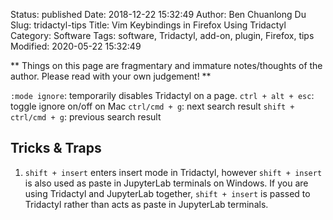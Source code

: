 Status: published
Date: 2018-12-22 15:32:49
Author: Ben Chuanlong Du
Slug: tridactyl-tips
Title: Vim Keybindings in Firefox Using Tridactyl
Category: Software
Tags: software, Tridactyl, add-on, plugin, Firefox, tips
Modified: 2020-05-22 15:32:49

**
Things on this page are
fragmentary and immature notes/thoughts of the author.
Please read with your own judgement!
**

`:mode ignore`: temporarily disables Tridactyl on a page.
`ctrl + alt + esc`: toggle ignore on/off on Mac
`ctrl/cmd + g`: next search result
`shift + ctrl/cmd + g`: previous search result

## Tricks & Traps

1. `shift + insert` enters insert mode in Tridactyl, however `shift + insert` is also used as paste in JupyterLab terminals on Windows. 
    If you are using Tridactyl and JupyterLab together,
    `shift + insert` is passed to Tridactyl rather than acts as paste in JupyterLab terminals.
    
